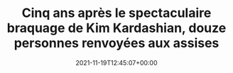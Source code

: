 ---
isIndex: false
title: Cinq ans après le spectaculaire braquage de Kim Kardashian, douze personnes renvoyées aux assises
date: 2021-11-19T12:45:07+00:00
concerned:
  - joseph-hazan
  - margot-pugliese
press:
  title: L‘Express
  url: https://www.lexpress.fr/actualites/1/societe/cinq-ans-apres-le-spectaculaire-braquage-de-kim-kardashian-douze-personnes-renvoyees-aux-assises_2162721.html
---